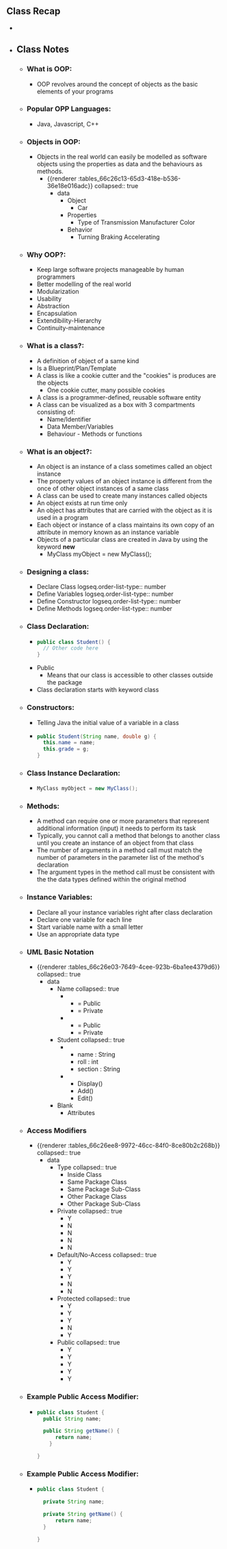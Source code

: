 ## Class Recap
-
- ## Class Notes
	- ### What is OOP:
		- OOP revolves around the concept of objects as the basic elements of your programs
	- ### Popular OPP Languages:
		- Java, Javascript, C++
	- ### Objects in OOP:
		- Objects in the real world can easily be modelled as software objects using the properties as data and the behaviours as methods.
			- {{renderer :tables_66c26c13-65d3-418e-b536-36e18e016adc}}
			  collapsed:: true
				- data
					- Object
						- Car
					- Properties
						- Type of Transmission
						  Manufacturer
						  Color
					- Behavior
						- Turning
						  Braking
						  Accelerating
	- ### Why OOP?:
		- Keep large software projects manageable by human programmers
		- Better modelling of the real world
		- Modularization
		- Usability
		- Abstraction
		- Encapsulation
		- Extendibility-Hierarchy
		- Continuity-maintenance
	- ### What is a class?:
		- A definition of object of a same kind
		- Is a Blueprint/Plan/Template
		- A class is like a cookie cutter and the "cookies" is produces are the objects
			- One cookie cutter, many possible cookies
		- A class is a programmer-defined, reusable software entity
		- A class can be visualized as a box with 3 compartments consisting of:
			- Name/Identifier
			- Data Member/Variables
			- Behaviour - Methods or functions
	- ### What is an object?:
		- An object is an instance of a class sometimes called an object instance
		- The property values of an object instance is different from the once of other object instances of a same class
		- A class can be used to create many instances called objects
		- An object exists at run time only
		- An object has attributes that are carried with the object as it is used in a program
		- Each object or instance of a class maintains its own copy of an attribute in memory known as an instance variable
		- Objects of a particular class are created in Java by using the keyword **new**
			- MyClass myObject = new MyClass();
	- ### Designing a class:
		- Declare Class
		  logseq.order-list-type:: number
		- Define Variables
		  logseq.order-list-type:: number
		- Define Constructor
		  logseq.order-list-type:: number
		- Define Methods
		  logseq.order-list-type:: number
	- ### Class Declaration:
		- ```java
		  public class Student() {
		  	// Other code here
		  }
		  ```
		- Public
			- Means that our class is accessible to other classes outside the package
		- Class declaration starts with keyword class
	- ### Constructors:
		- Telling Java the initial value of a variable in a class
		- ```java
		  public Student(String name, double g) {
		  	this.name = name;
		  	this.grade = g;
		  }
		  ```
	- ### Class Instance Declaration:
		- ```java
		  MyClass myObject = new MyClass();
		  ```
	- ### Methods:
		- A method can require one or more parameters that represent additional information (input) it needs to perform its task
		- Typically, you cannot call a method that belongs to another class until you create an instance of an object from that class
		- The number of arguments in a method call must match the number of parameters in the parameter list of the method's declaration
		- The argument types in the method call must be consistent with the the data types defined within the original method
	- ### Instance Variables:
		- Declare all your instance variables right after class declaration
		- Declare one variable for each line
		- Start variable name with a small letter
		- Use an appropriate data type
	- ### UML Basic Notation
		- {{renderer :tables_66c26e03-7649-4cee-923b-6ba1ee4379d6}}
		  collapsed:: true
			- data
				- Name
				  collapsed:: true
					- + = Public
					  - = Private
					- + = Public
					  - = Private
				- Student
				  collapsed:: true
					- + name : String
					  - roll : int
					  - section : String
					- + Display()
					  - Add()
					  - Edit()
				- Blank
					- Attributes
	- ### Access Modifiers
		- {{renderer :tables_66c26ee8-9972-46cc-84f0-8ce80b2c268b}}
		  collapsed:: true
			- data
				- Type
				  collapsed:: true
					- Inside Class
					- Same Package Class
					- Same Package Sub-Class
					- Other Package Class
					- Other Package Sub-Class
				- Private
				  collapsed:: true
					- Y
					- N
					- N
					- N
					- N
				- Default/No-Access
				  collapsed:: true
					- Y
					- Y
					- Y
					- N
					- N
				- Protected
				  collapsed:: true
					- Y
					- Y
					- Y
					- N
					- Y
				- Public
				  collapsed:: true
					- Y
					- Y
					- Y
					- Y
					- Y
	- ### Example Public Access Modifier:
		- ```java
		  public class Student {
		  	public String name;
		  
		  	public String getName() {
		  		return name;
		      }
		  
		  }
		  ```
	- ### Example Public Access Modifier:
		- ```java
		  public class Student {
		  
		  	private String name;
		  
		  	private String getName() {
		  		return name;
		  	}
		  
		  }
		  ```
		  
		  
		  
		  <!--EndFragment-->
